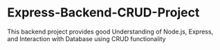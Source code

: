 # Express-Backend-CRUD-Project
This backend project provides good Understanding of Node.js, Express, and Interaction with Database using CRUD functionality  
